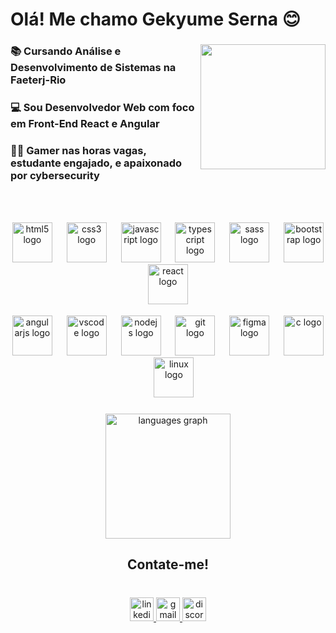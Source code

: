 # Olá! Me chamo Gekyume Serna 😊

###

<img align="right" height="200" src="https://i.gifer.com/3RZb.gif"  />

###

### 📚 Cursando Análise e Desenvolvimento de Sistemas na Faeterj-Rio
### 💻 Sou Desenvolvedor Web com foco em Front-End React e Angular
### 🐱‍💻 Gamer nas horas vagas, estudante engajado, e apaixonado por cybersecurity

###

<br clear="both" >
<img height="25"/>

<div align="center">
  <img src="https://cdn.simpleicons.org/html5/E34F26" height="64" alt="html5 logo"  />
  <img width="15" />
  <img src="https://cdn.simpleicons.org/css3/1572B6" height="64" alt="css3 logo"  />
  <img width="15" />
  <img src="https://cdn.simpleicons.org/javascript/F7DF1E" height="64" alt="javascript logo"  />
  <img width="15" />
  <img src="https://cdn.simpleicons.org/typescript/3178C6" height="64" alt="typescript logo"  />
  <img width="15" />
  <img src="https://cdn.simpleicons.org/sass/CC6699" height="64" alt="sass logo"  />
  <img width="15" />
  <img src="https://cdn.simpleicons.org/bootstrap/7952B3" height="64" alt="bootstrap logo"  />
  <img width="15" />
  <img src="https://cdn.simpleicons.org/react/61DAFB" height="64" alt="react logo"  />
  <img width="15" />
<div/>

<img height="15" />
  
<div align="center">
  <img src="https://cdn.simpleicons.org/angular/DD0031" height="64" alt="angularjs logo"  />
  <img width="15" />
  <img src="https://cdn.jsdelivr.net/gh/devicons/devicon/icons/vscode/vscode-original.svg" height="64" alt="vscode logo"  />
  <img width="15" />
  <img src="https://cdn.simpleicons.org/nodedotjs/339933" height="64" alt="nodejs logo"  />
  <img width="15" />
  <img src="https://cdn.simpleicons.org/git/F05032" height="64" alt="git logo"  />
  <img width="15" />
  <img src="https://cdn.jsdelivr.net/gh/devicons/devicon/icons/figma/figma-original.svg" height="64" alt="figma logo"  />
  <img width="15" />
  <img src="https://cdn.simpleicons.org/c/A8B9CC" height="64" alt="c logo"  />
  <img width="15" />
  <img src="https://cdn.jsdelivr.net/gh/devicons/devicon/icons/linux/linux-original.svg" height="64" alt="linux logo"  />
</div>

###

<div align="center">
  <img src="https://github-readme-stats.vercel.app/api/top-langs?username=Thebestgekyume&locale=en&hide_title=false&layout=compact&card_width=320&langs_count=6&theme=aura&hide_border=true&order=2&custom_title=Principais%20Linguagens" height="200" alt="languages graph"  />
</div>

###

<h2 align="center">Contate-me!</h2>

###

<br clear="both">

<div align="center">
  <a href="https://www.linkedin.com/in/gekyumeserna/" target="_blank">
    <img src="https://img.shields.io/static/v1?message=LinkedIn&logo=linkedin&label=&color=0b0b0b&logoColor=0077B5&labelColor=000&style=for-the-badge" height="38" alt="linkedin logo"  />
  </a>
  <a href="mailto:contatogekyume@gmail.com" target="_blank">
    <img src="https://img.shields.io/static/v1?message=Gmail&logo=gmail&label=&color=0b0b0b&logoColor=D14836&labelColor=000&style=for-the-badge" height="38" alt="gmail logo"  />
  </a>
  <a href="https://discord.com/users/533330761525493760" target="_blank">
    <img src="https://img.shields.io/static/v1?message=Discord&logo=discord&label=&color=0b0b0b&logoColor=7289DA&labelColor=000&style=for-the-badge" height="38" alt="discord logo"  />
  </a>
</div>

###

<br clear="both">

###
